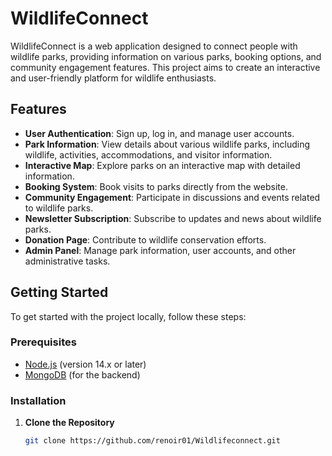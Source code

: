# WildlifeConnect

WildlifeConnect is a web application designed to connect people with wildlife parks, providing information on various parks, booking options, and community engagement features. This project aims to create an interactive and user-friendly platform for wildlife enthusiasts.

## Features

- **User Authentication**: Sign up, log in, and manage user accounts.
- **Park Information**: View details about various wildlife parks, including wildlife, activities, accommodations, and visitor information.
- **Interactive Map**: Explore parks on an interactive map with detailed information.
- **Booking System**: Book visits to parks directly from the website.
- **Community Engagement**: Participate in discussions and events related to wildlife parks.
- **Newsletter Subscription**: Subscribe to updates and news about wildlife parks.
- **Donation Page**: Contribute to wildlife conservation efforts.
- **Admin Panel**: Manage park information, user accounts, and other administrative tasks.

## Getting Started

To get started with the project locally, follow these steps:

### Prerequisites

- [Node.js](https://nodejs.org/) (version 14.x or later)
- [MongoDB](https://www.mongodb.com/) (for the backend)

### Installation

1. **Clone the Repository**

   ```sh
   git clone https://github.com/renoir01/Wildlifeconnect.git
